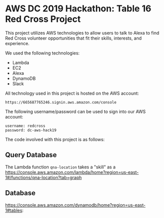 
# AWS DC 2019 Hackathon: Table 16 Red Cross Project

This project utilizes AWS technologies to allow users to talk to Alexa to find Red Cross volunteer opportunities that fit their skills, interests, and experience.

We used the following technologies:
- Lambda
- EC2
- Alexa
- DynamoDB
- Slack


All technology used in this project is hosted on the AWS account:

```https://665687765246.signin.aws.amazon.com/console```

The following username/password can be used to sign into our AWS account:
```
username: redcross
password: dc-aws-hack19
```

The code involved with this project is as follows:

## Query Database 
The Lambda function ```qna-location``` takes a "skill" as a 
https://console.aws.amazon.com/lambda/home?region=us-east-1#/functions/qna-location?tab=graph

## Database
https://console.aws.amazon.com/dynamodb/home?region=us-east-1#tables:

##  